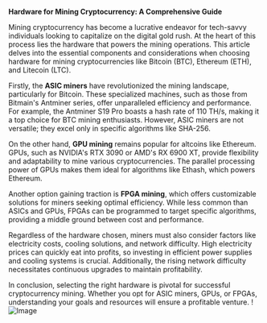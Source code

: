 **Hardware for Mining Cryptocurrency: A Comprehensive Guide**

Mining cryptocurrency has become a lucrative endeavor for tech-savvy individuals looking to capitalize on the digital gold rush. At the heart of this process lies the hardware that powers the mining operations. This article delves into the essential components and considerations when choosing hardware for mining cryptocurrencies like Bitcoin (BTC), Ethereum (ETH), and Litecoin (LTC).

Firstly, the **ASIC miners** have revolutionized the mining landscape, particularly for Bitcoin. These specialized machines, such as those from Bitmain's Antminer series, offer unparalleled efficiency and performance. For example, the Antminer S19 Pro boasts a hash rate of 110 TH/s, making it a top choice for BTC mining enthusiasts. However, ASIC miners are not versatile; they excel only in specific algorithms like SHA-256.

On the other hand, **GPU mining** remains popular for altcoins like Ethereum. GPUs, such as NVIDIA's RTX 3090 or AMD's RX 6900 XT, provide flexibility and adaptability to mine various cryptocurrencies. The parallel processing power of GPUs makes them ideal for algorithms like Ethash, which powers Ethereum. 

Another option gaining traction is **FPGA mining**, which offers customizable solutions for miners seeking optimal efficiency. While less common than ASICs and GPUs, FPGAs can be programmed to target specific algorithms, providing a middle ground between cost and performance.

Regardless of the hardware chosen, miners must also consider factors like electricity costs, cooling solutions, and network difficulty. High electricity prices can quickly eat into profits, so investing in efficient power supplies and cooling systems is crucial. Additionally, the rising network difficulty necessitates continuous upgrades to maintain profitability.

In conclusion, selecting the right hardware is pivotal for successful cryptocurrency mining. Whether you opt for ASIC miners, GPUs, or FPGAs, understanding your goals and resources will ensure a profitable venture. !![Image](https://github.com/user-attachments/assets/590b50a7-4459-4e76-8a31-559aed223621)